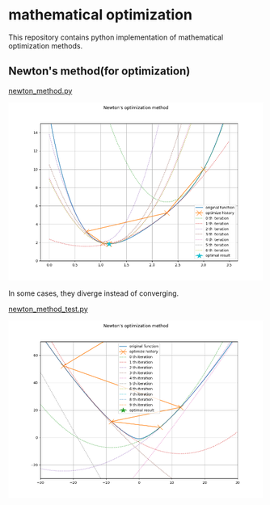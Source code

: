 # mathematical optimization

This repository contains python implementation of mathematical optimization methods.

## Newton's method(for optimization)

[newton_method.py](newtons_method/newton_method.py)

![Newton's method sample](newtons_method/newton_method.png)

In some cases, they diverge instead of converging.

[newton_method_test.py](newtons_method/newton_method_test.py)

![Newton's method sample2](newtons_method/newton_method_divergence.png)
